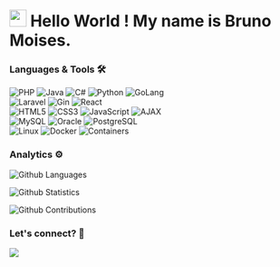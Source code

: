 <h1><img src="https://emojis.slackmojis.com/emojis/images/1531849430/4246/blob-sunglasses.gif?1531849430" width="30"/> Hello World ! My name is Bruno Moises. </h1> 

### Languages & Tools 🛠  
![PHP](https://img.shields.io/badge/-PHP-05122A?style=flat&color=green)&nbsp;![Java](https://img.shields.io/badge/-Java-05122A?style=flat&color=green)&nbsp;![C#](https://img.shields.io/badge/-CSharp-05122A?style=flat&color=green)&nbsp;![Python](https://img.shields.io/badge/-Python-05122A?style=flat&color=green)&nbsp;![GoLang](https://img.shields.io/badge/-GoLang-05122A?style=flat&color=green)&nbsp;  
![Laravel](https://img.shields.io/badge/-Laravel-05122A?style=flat&color=orange)&nbsp;![Gin](https://img.shields.io/badge/-Gin-05122A?style=flat&color=orange)&nbsp;![React](https://img.shields.io/badge/-React-05122A?style=flat&color=orange)&nbsp;  
![HTML5](https://img.shields.io/badge/-HTML5-05122A?style=flat&color=gray)&nbsp;![CSS3](https://img.shields.io/badge/-CSS3-05122A?style=flat&color=gray)&nbsp;![JavaScript](https://img.shields.io/badge/-JavaScript-05122A?style=flat&color=gray)&nbsp;![AJAX](https://img.shields.io/badge/-AJAX-05122A?style=flat&color=gray)&nbsp;  
![MySQL](https://img.shields.io/badge/-MySQL-05122A?style=flat&color=blue)&nbsp;![Oracle](https://img.shields.io/badge/-Oracle-05122A?style=flat&color=blue)&nbsp;![PostgreSQL](https://img.shields.io/badge/-PostgreSQL-05122A?style=flat&color=blue)&nbsp;  
![Linux](https://img.shields.io/badge/-Linux-05122A?style=flat&color=red)&nbsp;![Docker](https://img.shields.io/badge/-Docker-05122A?style=flat&color=red)&nbsp;![Containers](https://img.shields.io/badge/-Containers-05122A?style=flat&color=red)&nbsp; 


### Analytics ⚙️

![Github Languages](https://github-readme-stats-git-masterrstaa-rickstaa.vercel.app/api/top-langs/?username=BrunoMoises&layout=compact&count_private=true&theme=tokyonight)

![Github Statistics](https://github-readme-stats-git-masterrstaa-rickstaa.vercel.app/api/?username=BrunoMoises&count_private=true&show_icons=true&theme=tokyonight)

![Github Contributions](https://github-readme-streak-stats.herokuapp.com/?user=BrunoMoises&theme=tokyonight)

### Let's connect? 🤝

<p align="left">

<a href="https://www.linkedin.com/in/brunomoises"><img src="https://img.shields.io/badge/-LinkedIn-0077B5?style=flat&logo=Linkedin&logoColor=white"/></a>

</p>
